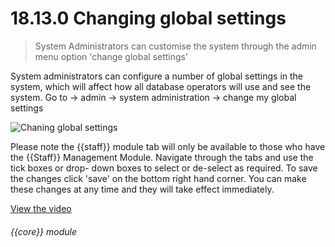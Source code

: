 # 18.13.0    Changing global settings

> System Administrators can customise the system through the admin menu option 'change global settings' 

System administrators can configure a number of global settings in the system, which will affect how all database operators will use and see the system. Go to -> admin -> system administration -> change my global settings 

![Chaning global settings]({{imgpath}}190a.png)

Please note the {{staff}} module tab will only be available to those who have the {{Staff}} Management Module. Navigate through the tabs and use the tick boxes or drop- down boxes to select or de-select as required. To save the changes click 'save' on the bottom right hand corner. You can make these changes at any time and they will take effect immediately. 

[View the video](/help/video/id/44)
###### {{core}} module

